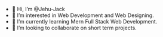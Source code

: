 - 👋 Hi, I’m @Jehu-Jack
- 👀 I’m interested in Web Development and Web Designing.
- 🌱 I’m currently learning Mern Full Stack Web Development.
- 💞️ I’m looking to collaborate on short term projects.

<!---
Jehu-Jack/Jehu-Jack is a ✨ special ✨ repository because its `README.md` (this file) appears on your GitHub profile.
You can click the Preview link to take a look at your changes.
--->
